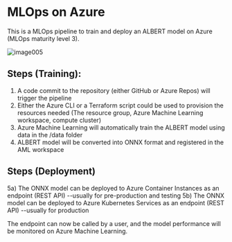 # MLOps on Azure

This is a MLOps pipeline to train and deploy an ALBERT model on Azure (MLOps maturity level 3).

![image005](https://user-images.githubusercontent.com/81354022/147898753-60d369bb-0869-4bdf-88bd-90231fa86a13.jpg)

## Steps (Training):
1) A code commit to the repository (either GitHub or Azure Repos) will trigger the pipeline
2) Either the Azure CLI or a Terraform script could be used to provision the resources needed (The resource group, Azure Machine Learning workspace, compute cluster)
3) Azure Machine Learning will automatically train the ALBERT model using data in the /data folder
4) ALBERT model will be converted into ONNX format and registered in the AML workspace

## Steps (Deployment) 
5a) The ONNX model can be deployed to Azure Container Instances as an endpoint (REST API) --usually for pre-production and testing
5b) The ONNX model can be deployed to Azure Kubernetes Services as an endpoint (REST API) --usually for production

The endpoint can now be called by a user, and the model performance will be monitored on Azure Machine Learning.
